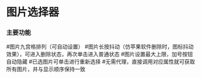 图片选择器  
===================================  
  

### 主要功能  
  #图片九宫格排列（可自动设置）
  #图片长按抖动（仿苹果软件删除时，图标抖动效果），可进入删除状态，再次单击进入普通状态
  #图片设置最大上限，加号按钮自动隐藏
  #已选图片可单击进行重新选择
  #无需代理，直接调用对应属性就可获取所有图片，并与显示顺序保持一致
